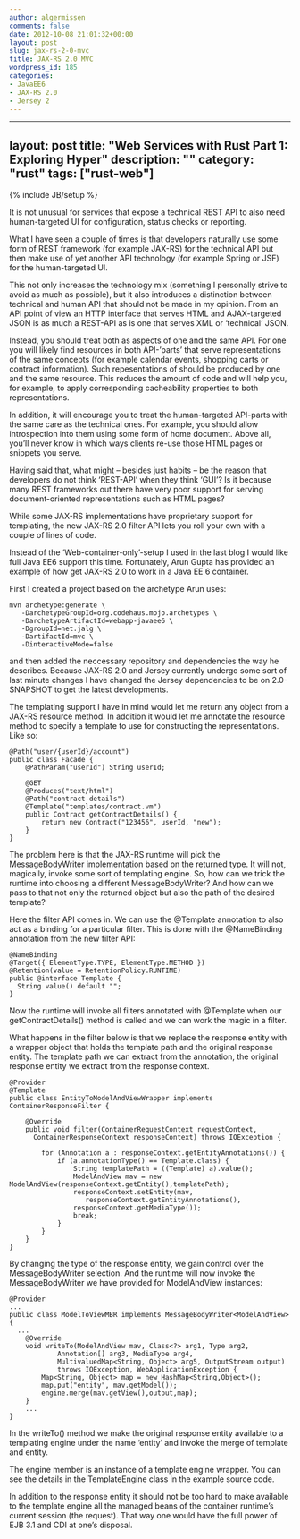 ```yaml
---
author: algermissen
comments: false
date: 2012-10-08 21:01:32+00:00
layout: post
slug: jax-rs-2-0-mvc
title: JAX-RS 2.0 MVC
wordpress_id: 185
categories:
- JavaEE6
- JAX-RS 2.0
- Jersey 2
---
```

---
layout: post
title: "Web Services with Rust Part 1: Exploring Hyper"
description: ""
category: "rust"
tags: ["rust-web"]
---
{% include JB/setup %}

It is not unusual for services that expose a technical REST API to also need human-targeted UI for configuration, status checks or reporting.

What I have seen a couple of times is that developers naturally use some form of REST framework (for example JAX-RS) for the technical API but then make use of yet another API technology (for example Spring or JSF) for the human-targeted UI.

This not only increases the technology mix (something I personally strive to avoid as much as possible), but it also introduces a distinction between technical and human API that should not be made in my opinion. From an API point of view an HTTP interface that serves HTML and AJAX-targeted JSON is as much a REST-API as is one that serves XML or ‘technical’ JSON.

Instead, you should treat both as aspects of one and the same API. For one you will likely find resources in both API-’parts’ that serve representations of the same concepts (for example calendar events, shopping carts or contract information). Such repesentations of should be produced by one and the same resource. This reduces the amount of code and will help you, for example, to apply corresponding cacheability properties to both representations.

In addition, it will encourage you to treat the human-targeted API-parts with the same care as the technical ones. For example, you should allow introspection into them using some form of home document. Above all, you’ll never know in which ways clients re-use those HTML pages or snippets you serve.

Having said that, what might – besides just habits – be the reason that developers do not think ‘REST-API’ when they think ‘GUI’? Is it because many REST frameworks out there have very poor support for serving document-oriented representations such as HTML pages?

While some JAX-RS implementations have proprietary support for templating, the new JAX-RS 2.0 filter API lets you roll your own with a couple of lines of code.

Instead of the ‘Web-container-only’-setup I used in the last blog I would like full Java EE6 support this time. Fortunately, Arun Gupta has provided an example of how get JAX-RS 2.0 to work in a Java EE 6 container.

First I created a project based on the archetype Arun uses:

    mvn archetype:generate \
       -DarchetypeGroupId=org.codehaus.mojo.archetypes \
       -DarchetypeArtifactId=webapp-javaee6 \
       -DgroupId=net.jalg \
       -DartifactId=mvc \
       -DinteractiveMode=false

and then added the neccessary repository and dependencies the way he describes. Because JAX-RS 2.0 and Jersey currently undergo some sort of last minute changes I have changed the Jersey dependencies to be on 2.0-SNAPSHOT to get the latest developments.

The templating support I have in mind would let me return any object from a JAX-RS resource method. In addition it would let me annotate the resource method to specify a template to use for constructing the representations. Like so:

    @Path("user/{userId}/account")
    public class Facade {
        @PathParam("userId") String userId;
 
        @GET
        @Produces("text/html")
        @Path("contract-details")
        @Template("templates/contract.vm")
        public Contract getContractDetails() {
            return new Contract("123456", userId, "new");
        }
    }

The problem here is that the JAX-RS runtime will pick the MessageBodyWriter implementation based on the returned type. It will not, magically, invoke some sort of templating engine. So, how can we trick the runtime into choosing a different MessageBodyWriter? And how can we pass to that not only the returned object but also the path of the desired template?

Here the filter API comes in. We can use the @Template annotation to also act as a binding for a particular filter. This is done with the @NameBinding annotation from the new filter API:

    @NameBinding
    @Target({ ElementType.TYPE, ElementType.METHOD })
    @Retention(value = RetentionPolicy.RUNTIME)
    public @interface Template {
      String value() default "";
    }

Now the runtime will invoke all filters annotated with @Template when our getContractDetails() method is called and we can work the magic in a filter.

What happens in the filter below is that we replace the response entity with a wrapper object that holds the template path and the original response entity. The template path we can extract from the annotation, the original response entity we extract from the response context.

    @Provider
    @Template
    public class EntityToModelAndViewWrapper implements ContainerResponseFilter {
 
        @Override
        public void filter(ContainerRequestContext requestContext,
          ContainerResponseContext responseContext) throws IOException {
 
            for (Annotation a : responseContext.getEntityAnnotations()) {
                if (a.annotationType() == Template.class) {
                    String templatePath = ((Template) a).value();
                    ModelAndView mav = new ModelAndView(responseContext.getEntity(),templatePath);
                    responseContext.setEntity(mav,
                       responseContext.getEntityAnnotations(),
                    responseContext.getMediaType());
                    break;
                }
            }
        }
    }

By changing the type of the response entity, we gain control over the MessageBodyWriter selection. And the runtime will now invoke the MessageBodyWriter we have provided for ModelAndView instances:

    @Provider
    ...
    public class ModelToViewMBR implements MessageBodyWriter<ModelAndView> {
      ...
        @Override
        void writeTo(ModelAndView mav, Class<?> arg1, Type arg2,
                Annotation[] arg3, MediaType arg4,
                MultivaluedMap<String, Object> arg5, OutputStream output)
                throws IOException, WebApplicationException {
            Map<String, Object> map = new HashMap<String,Object>();
            map.put("entity", mav.getModel());
            engine.merge(mav.getView(),output,map);
        }
        ...
    }

In the writeTo() method we make the original response entity available to a templating engine under the name ‘entity’ and invoke the merge of template and entity.

The engine member is an instance of a template engine wrapper. You can see the details in the TemplateEngine class in the example source code.

In addition to the response entity it should not be too hard to make available to the template engine all the managed beans of the container runtime’s current session (the request). That way one would have the full power of EJB 3.1 and CDI at one’s disposal.


